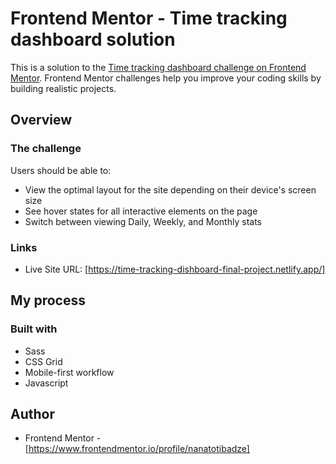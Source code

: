 # Frontend Mentor - Time tracking dashboard solution

This is a solution to the [Time tracking dashboard challenge on Frontend Mentor](https://www.frontendmentor.io/challenges/time-tracking-dashboard-UIQ7167Jw). Frontend Mentor challenges help you improve your coding skills by building realistic projects. 



## Overview

### The challenge

Users should be able to:

- View the optimal layout for the site depending on their device's screen size
- See hover states for all interactive elements on the page
- Switch between viewing Daily, Weekly, and Monthly stats


### Links


- Live Site URL: [https://time-tracking-dishboard-final-project.netlify.app/]

## My process

### Built with

- Sass
- CSS Grid
- Mobile-first workflow
- Javascript



## Author

- Frontend Mentor - [https://www.frontendmentor.io/profile/nanatotibadze]